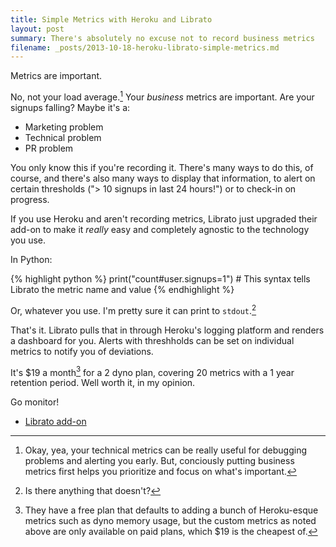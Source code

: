 ```yaml
---
title: Simple Metrics with Heroku and Librato
layout: post
summary: There's absolutely no excuse not to record business metrics
filename: _posts/2013-10-18-heroku-librato-simple-metrics.md
---
```


Metrics are important.

No, not your load average.[^1] Your *business* metrics are important. Are
your signups falling? Maybe it's a:

- Marketing problem
- Technical problem
- PR problem

You only know this if you're recording it. There's many ways to do this,
of course, and there's also many ways to display that information, to alert
on certain thresholds ("> 10 signups in last 24 hours!") or to check-in
on progress.

If you use Heroku and aren't recording metrics, Librato just upgraded
their add-on to make it *really* easy and completely agnostic to the
technology you use.

In Python:

{% highlight python %}
print("count#user.signups=1") # This syntax tells Librato the metric name and value
{% endhighlight %}

Or, whatever you use. I'm pretty sure it can print to `stdout`.[^2]

That's it. Librato pulls that in through Heroku's logging platform
and renders a dashboard for you. Alerts with threshholds can be set on
individual metrics to notify you of deviations.

It's $19 a month[^3] for a 2 dyno plan, covering 20 metrics with a 1 year
retention period. Well worth it, in my opinion.

Go monitor!

- [Librato add-on](https://addons.heroku.com/librato)

[^1]: Okay, yea, your technical metrics can be really useful for debugging
problems and alerting you early. But, conciously putting business metrics
first helps you prioritize and focus on what's important.
[^2]: Is there anything that doesn't?
[^3]: They have a free plan that defaults to adding a bunch of Heroku-esque
metrics such as dyno memory usage, but the custom metrics as noted
above are only available on paid plans, which $19 is the cheapest of.
